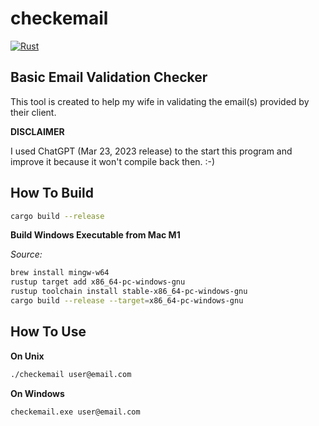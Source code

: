 # checkemail

[![Rust](https://github.com/royge/checkemail/actions/workflows/rust.yml/badge.svg)](https://github.com/royge/checkemail/actions/workflows/rust.yml)

## Basic Email Validation Checker

This tool is created to help my wife in validating the email(s) provided by
their client.

__DISCLAIMER__

I used ChatGPT (Mar 23, 2023 release) to the start this program and improve it
because it won't compile back then. :-)

## How To Build

   ```bash
   cargo build --release
   ```

   **Build Windows Executable from Mac M1**

   _Source:_ 

   ```bash
   brew install mingw-w64
   rustup target add x86_64-pc-windows-gnu
   rustup toolchain install stable-x86_64-pc-windows-gnu
   cargo build --release --target=x86_64-pc-windows-gnu
   ```

## How To Use

   **On Unix**

   ```bash
   ./checkemail user@email.com
   ```

   **On Windows**

   ```bash
   checkemail.exe user@email.com
   ```
